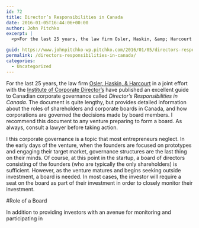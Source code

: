 ```yaml
---
id: 72
title: Director’s Responsibilities in Canada
date: 2016-01-05T16:44:06+00:00
author: John Pitchko
excerpt: |
  <p>For the last 25 years, the law firm Osler, Haskin, &amp; Harcourt in a joint effort with the Institute of Corporate Director’s have published an excellent guide to Canadian corporate governance called Director’s Responsibilities in Canada. The document is quite lengthy, but provides detailed information about the roles of shareholders and corporate boards in Canada, and how corporations are governed the decisions made by board members. I recommend this document to any venture preparing to form a board. As always, consult a lawyer before taking action.</p>

guid: https://www.johnpitchko-wp.pitchko.com/2016/01/05/directors-responsibilities-in-canada/
permalink: /directors-responsibilities-in-canada/
categories:
  - Uncategorized
---
```

<p>For the last 25 years, the law firm <a href="https://www.osler.com/en/home">Osler, Haskin, &amp; Harcourt</a> in a joint effort with the <a href="https://www.icd.ca/Home.aspx">Institute of Corporate Director’s</a> have published an excellent guide to Canadian corporate governance called <em>Director’s Responsibilities in Canada</em>. The document is quite lengthy, but provides detailed information about the roles of shareholders and corporate boards in Canada, and how corporations are governed the decisions made by board members. I recommend this document to any venture preparing to form a board. As always, consult a lawyer before taking action.</p>

<p>I this corporate governance is a topic that most entrepreneurs neglect. In the early days of the venture, when the founders are focused on prototypes and engaging their target market, governance structures are the last thing on their minds. Of course, at this point in the startup, a board of directors consisting of the founders (who are typically the only shareholders) is sufficient. However, as the venture matures and begins seeking outside investment, a board is needed. In most cases, the investor will require a seat on the board as part of their investment in order to closely monitor their investment.</p>

<p>#Role of a Board</p>

<p>In addition to providing investors with an avenue for monitoring and participating in</p>
